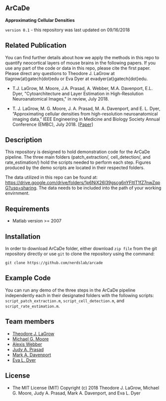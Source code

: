 ArCaDe
---------
**Approximating Cellular Densities**

`version 0.1` - this repository was last updated on 09/16/2018


Related Publication
---------

You can find further details about how we apply the methods in this repo to quantify neocortical layers of mouse brains in the following papers. If you use any part of the code or data in this repo, please cite the first paper. Please direct any questions to Theodore J. LaGrow at tlagrow(at)gatech(dot)edu or Eva Dyer at evadyer{at}gatech{dot}edu.

* T.J. LaGrow, M. Moore, J.A. Prasad, A. Webber, M.A. Davenport, E.L. Dyer, "Cytoarchitecture and Layer Estimation in High-Resolution Neuroanatomical Images," in review, July 2018.

* T. J. LaGrow, M. G. Moore, J. A. Prasad, M. A. Davenport, and E. L. Dyer, “Approximating cellular densities from high-resolution neuroanatomical imaging data,” IEEE Engineering in Medicine and Biology Society Annual Conference (EMBC), July 2018. [[Paper]](http://mdav.ece.gatech.edu/publications/lmpdd-embc-2018.pdf)


Description
---------
This repository is designed to hold demonstration code for the ArCaDe pipeline.  The three main folders (patch_extraction/, cell_detection/, and rate_estimation/) hold the scripts needed to perform each step. Figures produced by the demo scripts are located in their respected folders.

The data utilized in this repo can be found at: https://drive.google.com/drive/folders/1p6NiX26l39gscg6nYFltlT1fZ7nwZqpG?usp=sharing.  The data needs to be included into the path of your working envirnment. 

Requirements
---------
* Matlab version >= 2007

Installation
---------

In order to download ArCaDe folder, either download `zip file` from the git repository directly or use `git` to clone the
repository using the command:

`git clone https://github.com/nerdslab/arcade`


Example Code
------------

You can run any demo of the three steps in the ArCaDe pipeline independently each in their designated folders with the following scripts: `script_patch_extraction.m`, `script_cell_detection.m`, and `script_rate_estimation.m`.

Team members
----------
* [Theodore J. LaGrow](http://www.bioengineering.gatech.edu/people/theodore-lagrow)
* [Michael G. Moore](https://www.linkedin.com/in/michael-moore-87371725/)
* [Alexis Webber](https://www.linkedin.com/in/alexis-webber-gatechbme/)
* [Judy A. Prasad](https://neurobiology.uchicago.edu/page/judy-prasad)
* [Mark A. Davenport](http://mdav.ece.gatech.edu/index.html)
* [Eva L. Dyer](http://dyerlab.gatech.edu/)



License
-----------
* The MIT License (MIT)
Copyright (c) 2018 Theodore J. LaGrow, Michael G. Moore, Judy A. Prasad, Mark A. Davenport, and Eva L. Dyer
